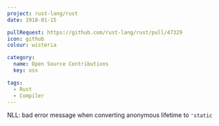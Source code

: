 ```yaml
---
project: rust-lang/rust
date: 2018-01-15

pullRequest: https://github.com/rust-lang/rust/pull/47329
icon: github
colour: wisteria

category:
  name: Open Source Contributions
  key: oss

tags:
  - Rust
  - Compiler
---
```

NLL: bad error message when converting anonymous lifetime to `'static`
